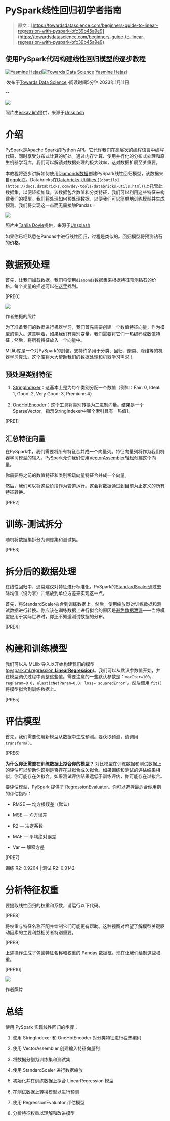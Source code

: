 # PySpark线性回归初学者指南

> 原文：[https://towardsdatascience.com/beginners-guide-to-linear-regression-with-pyspark-bfc39b45a9e9](https://towardsdatascience.com/beginners-guide-to-linear-regression-with-pyspark-bfc39b45a9e9)

## 使用PySpark代码构建线性回归模型的逐步教程

[](https://medium.com/@yazihejazi?source=post_page-----bfc39b45a9e9--------------------------------)[![Yasmine Hejazi](../Images/1c280c78e49f62345b3cd0c30b185482.png)](https://medium.com/@yazihejazi?source=post_page-----bfc39b45a9e9--------------------------------)[](https://towardsdatascience.com/?source=post_page-----bfc39b45a9e9--------------------------------)[![Towards Data Science](../Images/a6ff2676ffcc0c7aad8aaf1d79379785.png)](https://towardsdatascience.com/?source=post_page-----bfc39b45a9e9--------------------------------) [Yasmine Hejazi](https://medium.com/@yazihejazi?source=post_page-----bfc39b45a9e9--------------------------------)

·发布于[Towards Data Science](https://towardsdatascience.com/?source=post_page-----bfc39b45a9e9--------------------------------) ·阅读时间5分钟·2023年1月11日

--

![](../Images/aa8d595a8c5e4b04bbfacc0474adb58d.png)

照片由[eskay lim](https://unsplash.com/@eskaylim?utm_source=medium&utm_medium=referral)提供，来源于[Unsplash](https://unsplash.com/?utm_source=medium&utm_medium=referral)

# 介绍

PySpark是Apache Spark的Python API。它允许我们在高层次的编程语言中编写代码，同时享受分布式计算的好处。通过内存计算、使用并行化的分布式处理和原生机器学习库，我们可以解锁对数据处理的极大效率，这对数据扩展至关重要。

本教程将逐步讲解如何使用[Diamonds数据](https://ggplot2.tidyverse.org/reference/diamonds.html)创建PySpark线性回归模型，该数据来自[ggplot2](https://ggplot2.tidyverse.org/reference/#data)。Databricks在[Databricks Utilities (](https://docs.databricks.com/dev-tools/databricks-utils.html)`[dbutils](https://docs.databricks.com/dev-tools/databricks-utils.html)`[)](https://docs.databricks.com/dev-tools/databricks-utils.html)上托管此数据集，以便轻松加载。该数据包含数值和分类特征，我们可以利用这些特征来构建我们的模型。我们将处理如何预处理数据，以便我们可以简单地训练模型并生成预测。我们将实现这一点而无需接触Pandas！

![](../Images/712aad12eeba673e8726d581a96c4995.png)

照片由[Tahlia Doyle](https://unsplash.com/@tahliaclaire?utm_source=medium&utm_medium=referral)提供，来源于[Unsplash](https://unsplash.com/?utm_source=medium&utm_medium=referral)

如果你已经熟悉在Pandas中进行线性回归，过程是类似的。回归模型将预测钻石的**价格**。

# 数据预处理

首先，让我们加载数据。我们将使用`diamonds`数据集来根据特征预测钻石的价格。每个变量的描述可以在[这里](https://ggplot2.tidyverse.org/reference/diamonds.html)找到。

[PRE0]

![](../Images/d90228d00c6b9949dc3daed72c3cf1b9.png)

作者拍摄的照片

为了准备我们的数据进行机器学习，我们首先需要创建一个数值特征向量，作为模型的输入。这意味着，如果我们有类别变量，我们需要将它们一热编码成数值特征；然后，将所有特征放入一个向量中。

MLlib库是一个对PySpark的封装，支持许多用于分类、回归、聚类、降维等的机器学习算法。这个库将大大帮助我们的数据处理和机器学习需求！

## 预处理类别特征

1.  [StringIndexer](https://spark.apache.org/docs/latest/api/python/reference/api/pyspark.ml.feature.StringIndexer.html)：这基本上是为每个类别分配一个数值（例如：Fair: 0, Ideal: 1, Good: 2, Very Good: 3, Premium: 4）

1.  [OneHotEncoder](https://spark.apache.org/docs/3.1.1/api/python/reference/api/pyspark.ml.feature.OneHotEncoder.html)：这个工具将类别转换为二进制向量。结果是一个SparseVector，指示StringIndexer中哪个索引具有一热值1。

[PRE1]

## 汇总特征向量

在PySpark中，我们需要将所有特征合并成一个向量列。特征向量列将作为我们机器学习模型的输入。PySpark允许我们使用[VectorAssembler](https://spark.apache.org/docs/3.1.3/api/python/reference/api/pyspark.ml.feature.VectorAssembler.html)轻松创建这个向量。

你需要将之前的数值特征和类别稀疏向量特征合并成一个向量。

然后，我们可以将这些阶段作为管道运行。这会将数据通过到目前为止定义的所有特征转换。

[PRE2]

# 训练-测试拆分

随机将数据集拆分为训练集和测试集。

[PRE3]

# 拆分后的数据处理

在线性回归中，通常建议对特征进行标准化。PySpark的[StandardScaler](https://spark.apache.org/docs/latest/api/python/reference/api/pyspark.ml.feature.StandardScaler.html)通过去除均值（设为零）并缩放到单位方差来实现这一点。

首先，将StandardScaler拟合到训练数据上。然后，使用缩放器对训练数据和测试数据进行转换。你应该在训练数据上进行拟合的原因是[避免数据泄漏](https://machinelearningmastery.com/data-preparation-without-data-leakage/)——当将模型应用于实际世界时，你还不知道测试数据的分布。

[PRE4]

# 构建和训练模型

我们可以从 MLlib 导入以开始构建我们的模型 ([pyspark.ml.regression.**LinearRegression**](https://spark.apache.org/docs/latest/api/python/reference/api/pyspark.ml.regression.LinearRegression.html))。我们可以从默认参数值开始，并在模型调优过程中调整这些值。需要注意的一些默认参数是：`maxIter=100`，`regParam=0.0`，`elasticNetParam=0.0`，`loss='squaredError’`。然后调用 `fit()` 将模型拟合到训练数据上。

[PRE5]

# 评估模型

首先，我们需要使用新模型从数据中生成预测。要获取预测，请调用 `transform()`。

[PRE6]

**为什么你还需要在训练数据上拟合你的模型？** 对比模型在训练数据和测试数据上的评估可以帮助你识别是否存在过拟合或欠拟合。如果训练和测试的评估结果相似，你可能存在欠拟合。如果测试评估结果远低于训练评估，你可能存在过拟合。

要评估模型，PySpark 提供了 [RegressionEvaluator](https://spark.apache.org/docs/latest/api/python/reference/api/pyspark.ml.evaluation.RegressionEvaluator.html)。你可以选择最适合你用例的评估指标：

+   RMSE — 均方根误差（默认）

+   MSE — 均方误差

+   R2 — 决定系数

+   MAE — 平均绝对误差

+   Var — 解释方差

[PRE7]

训练 R2: 0.9204 | 测试 R2: 0.9142

# 分析特征权重

要提取线性回归的权重和系数，请运行以下代码。

[PRE8]

将权重与特征名称匹配并绘制它们可能更有帮助。这种视图对希望了解模型关键驱动因素的主要利益相关者特别重要。

[PRE9]

上述操作生成了包含特征名称和权重的 Pandas 数据框。现在让我们绘制这些权重。

[PRE10]

![](../Images/de201556cccebf06e2cd9cf9e3d7d354.png)

作者照片

# 总结

使用 PySpark 实现线性回归的步骤：

1.  使用 StringIndexer 和 OneHotEncoder 对分类特征进行独热编码

1.  使用 VectorAssembler 创建输入特征向量列

1.  将数据分割为训练集和测试集

1.  使用 StandardScaler 进行数据缩放

1.  初始化并在训练数据上拟合 LinearRegression 模型

1.  在测试数据上转换模型以进行预测

1.  使用 RegressionEvaluator 评估模型

1.  分析特征权重以理解和改进模型
